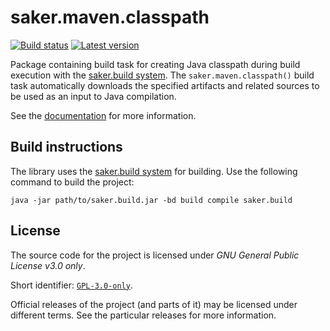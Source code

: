 # saker.maven.classpath

[![Build status](https://img.shields.io/azure-devops/build/sakerbuild/7a2f5570-dd09-4779-96c0-1a3c0d3c8b8b/12/master)](https://dev.azure.com/sakerbuild/saker.maven.classpath/_build) [![Latest version](https://mirror.nest.saker.build/badges/saker.maven.classpath/version.svg)](https://nest.saker.build/package/saker.maven.classpath "saker.maven.classpath | saker.nest")

Package containing build task for creating Java classpath during build execution with the [saker.build system](https://saker.build). The `saker.maven.classpath()` build task automatically downloads the specified artifacts and related sources to be used as an input to Java compilation.

See the [documentation](https://saker.build/saker.maven.classpath/doc/) for more information.

## Build instructions

The library uses the [saker.build system](https://saker.build) for building. Use the following command to build the project:

```
java -jar path/to/saker.build.jar -bd build compile saker.build
```

## License

The source code for the project is licensed under *GNU General Public License v3.0 only*.

Short identifier: [`GPL-3.0-only`](https://spdx.org/licenses/GPL-3.0-only.html).

Official releases of the project (and parts of it) may be licensed under different terms. See the particular releases for more information.
